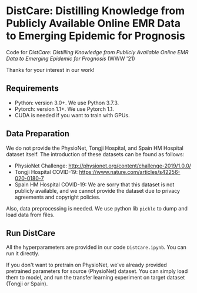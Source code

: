 # DistCare: Distilling Knowledge from Publicly Available Online EMR Data to Emerging Epidemic for Prognosis
Code for *DistCare: Distilling Knowledge from Publicly Available Online EMR Data to Emerging Epidemic for Prognosis* (WWW '21)

Thanks for your interest in our work!

## Requirements

- Python: version 3.0+. We use Python 3.7.3.
- Pytorch: version 1.1+. We use Pytorch 1.1.
- CUDA is needed if you want to train with GPUs.

## Data Preparation

We do not provide the PhysioNet, Tongji Hospital, and Spain HM Hospital dataset itself. The introduction of these datasets can be found as follows:

- PhysioNet Challenge: http://physionet.org/content/challenge-2019/1.0.0/
- Tongji Hospital COVID-19: https://www.nature.com/articles/s42256-020-0180-7
- Spain HM Hospital COVID-19: We are sorry that this dataset is not publicly available, and we cannot provide the dataset due to privacy agreements and copyright policies.

Also, data preprocessing is needed. We use python lib ```pickle``` to dump and load data from files.

## Run DistCare

All the hyperparameters are provided in our code ```DistCare.ipynb```. You can run it directly.

If you don't want to pretrain on PhysioNet, we've already provided pretrained parameters for source (PhysioNet) dataset. You can simply load them to model, and run the transfer learning experiment on target dataset (Tongji or Spain).